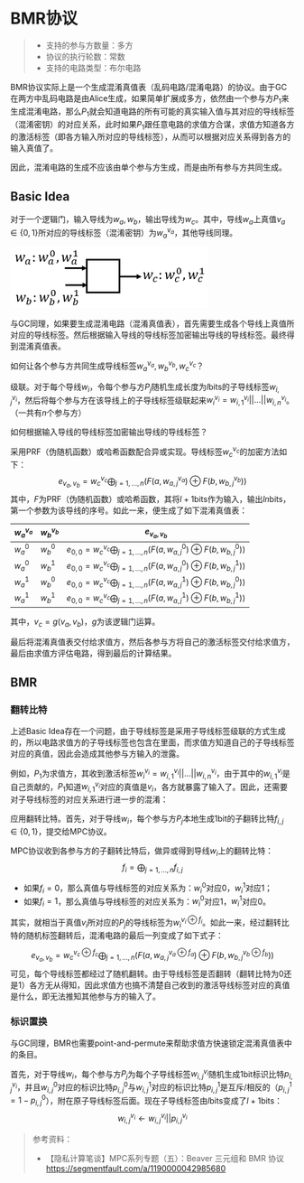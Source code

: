 # BMR协议

>- 支持的参与方数量：多方
>- 协议的执行轮数：常数
>- 支持的电路类型：布尔电路

BMR协议实际上是一个生成混淆真值表（乱码电路/混淆电路）的协议。由于GC在两方中乱码电路是由Alice生成，如果简单扩展成多方，依然由一个参与方$P_1$来生成混淆电路，那么$P_1$就会知道电路的所有可能的真实输入值与其对应的导线标签（混淆密钥）的对应关系，此时如果$P_1$跟任意电路的求值方合谋，求值方知道各方的激活标签（即各方输入所对应的导线标签），从而可以根据对应关系得到各方的输入真值了。

因此，混淆电路的生成不应该由单个参与方生成，而是由所有参与方共同生成。

## Basic Idea

对于一个逻辑门，输入导线为$w_a,w_b$，输出导线为$w_c$。其中，导线$w_a$上真值$v_a\in \{0,1\}$所对应的导线标签（混淆密钥）为$w_a^{v_a}$，其他导线同理。

![image-20240121224446855](BMR.assets/image-20240121224446855.png)

与GC同理，如果要生成混淆电路（混淆真值表），首先需要生成各个导线上真值所对应的导线标签。然后根据输入导线的导线标签加密输出导线的导线标签。最终得到混淆真值表。

如何让各个参与方共同生成导线标签$w_a^{v_a},w_b^{v_b},w_c^{v_c}$？

级联。对于每个导线$w_i$，令每个参与方$P_j$随机生成长度为$l$bits的子导线标签$w_{i,j}^{v_i}$，然后将每个参与方在该导线上的子导线标签级联起来$w_i^{v_i}=w_{i,1}^{v_i}||...||w_{i,n}^{v_i}$。（一共有$n$个参与方）

如何根据输入导线的导线标签加密输出导线的导线标签？

采用PRF（伪随机函数）或哈希函数配合异或实现。导线标签$w_c^{v_c}$的加密方法如下：
$$
e_{v_a, v_b}=w_c^{v_c} \bigoplus_{j=1, \ldots, n}\left(F\left(a, w_{a, j}^{v_a }\right) \oplus F\left(b, w_{b, j}^{v_b }\right)\right)
$$
其中，$F$为PRF（伪随机函数）或哈希函数，其将$l+1$bits作为输入，输出$ln$bits，第一个参数为该导线的序号。如此一来，便生成了如下混淆真值表：

| $w_a^{v_a}$ | $w_b^{v_b}$ | $e_{v_a, v_b}$                                               |
| ----------- | ----------- | ------------------------------------------------------------ |
| $w_a^0$     | $w_b^0$     | $e_{0, 0}=w_c^{v_c} \bigoplus_{j=1, \ldots, n}\left(F\left(a, w_{a, j}^{0}\right) \oplus F\left(b, w_{b, j}^{0}\right)\right)$ |
| $w_a^0$     | $w_b^1$     | $e_{0, 0}=w_c^{v_c} \bigoplus_{j=1, \ldots, n}\left(F\left(a, w_{a, j}^{0}\right) \oplus F\left(b, w_{b, j}^{1}\right)\right)$ |
| $w_a^1$     | $w_b^0$     | $e_{0, 0}=w_c^{v_c} \bigoplus_{j=1, \ldots, n}\left(F\left(a, w_{a, j}^{1}\right) \oplus F\left(b, w_{b, j}^{0}\right)\right)$ |
| $w_a^1$     | $w_b^1$     | $e_{0, 0}=w_c^{v_c} \bigoplus_{j=1, \ldots, n}\left(F\left(a, w_{a, j}^{1}\right) \oplus F\left(b, w_{b, j}^{1}\right)\right)$ |

其中，$v_c = g(v_a, v_b)$，$g$为该逻辑门运算。

最后将混淆真值表交付给求值方，然后各参与方将自己的激活标签交付给求值方，最后由求值方评估电路，得到最后的计算结果。

## BMR

### 翻转比特

上述Basic Idea存在一个问题，由于导线标签是采用子导线标签级联的方式生成的，所以电路求值方的子导线标签也包含在里面，而求值方知道自己的子导线标签对应的真值，因此会造成其他参与方输入的泄露。

例如，$P_1$为求值方，其收到激活标签$w_i^{v_i}=w_{i,1}^{v_i}||...||w_{i,n}^{v_i}$，由于其中的$w_{i,1}^{v_i}$是自己贡献的，$P_1$知道$w_{i,1}^{v_i}$对应的真值是$v_i$，各方就暴露了输入了。因此，还需要对子导线标签的对应关系进行进一步的混淆：

应用翻转比特。首先，对于导线$w_i$，每个参与方$P_j$本地生成1bit的子翻转比特$f_{i,j}\in \{0,1\}$，提交给MPC协议。

MPC协议收到各参与方的子翻转比特后，做异或得到导线$w_i$上的翻转比特：
$$
f_i=\bigoplus_{j=1, \ldots, n} f_{i, j}
$$

- 如果$f_{i}=0$，那么真值与导线标签的对应关系为：$w_{i}^{0}$对应0，$w_{i}^{1}$对应1；
- 如果$f_{i}=1$，那么真值与导线标签的对应关系为：$w_{i}^{0}$对应1，$w_{i}^{1}$对应0。

其实，就相当于真值$v_i$所对应的$P_j$的导线标签为$w_{i}^{v_i \oplus f_{i}}$。如此一来，经过翻转比特的随机标签翻转后，混淆电路的最后一列变成了如下式子：

$$
e_{v_a, v_b}=w_c^{v_c \oplus f_c} \bigoplus_{j=1, \ldots, n}\left(F\left(a, w_{a, j}^{v_a \oplus f_a}\right) \oplus F\left(b, w_{b, j}^{v_b \oplus f_b}\right)\right)
$$
可见，每个导线标签都经过了随机翻转。由于导线标签是否翻转（翻转比特为0还是1）各方无从得知，因此求值方也搞不清楚自己收到的激活导线标签对应的真值是什么，即无法推知其他参与方的输入了。

### 标识置换

与GC同理，BMR也需要point-and-permute来帮助求值方快速锁定混淆真值表中的条目。

首先，对于导线$w_i$，每个参与方$P_j$为每个子导线标签$w_{i,j}^{v_i}$随机生成1bit标识比特$p_{i,j}^{v_i}$，并且$w_{i,j}^{0}$对应的标识比特$p_{i,j}^{0}$与$w_{i,j}^{1}$对应的标识比特$p_{i,j}^{1}$是互斥/相反的（$p_{i,j}^{1}=1-p_{i,j}^{0}$），附在原子导线标签后面。现在子导线标签由$l$bits变成了$l+1$bits：
$$
w_{i,j}^{v_i} \leftarrow w_{i,j}^{v_i} || p_{i,j}^{v_i}
$$

> 参考资料：
>
> - 【隐私计算笔谈】MPC系列专题（五）：Beaver 三元组和 BMR 协议 https://segmentfault.com/a/1190000042985680
